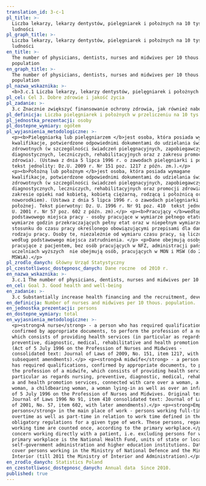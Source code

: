 ```yaml
---
translation_id: 3-c-1
pl_title: >-
  Liczba lekarzy, lekarzy dentystów, pielęgniarek i położnych na 10 tys.
  ludności
pl_graph_title: >-
  Liczba lekarzy, lekarzy dentystów, pielęgniarek i położnych na 10 tys.
  ludności
en_title: >-
  The number of physicians, dentists, nurses and midwives per 10 thous.
  population
en_graph_title: >-
  The number of physicians, dentists, nurses and midwives per 10 thous.
  population
pl_nazwa_wskaznika: >-
  <b>3.c.1 Liczba lekarzy, lekarzy dentystów, pielęgniarek i położnych na 10 tys. ludności</b>
pl_cel: Cel 3. Dobre zdrowie i jakość życia
pl_zadanie: >-
  3.c Znacznie zwiększyć finansowanie ochrony zdrowia, jak również nabór, rozwój, szkolenie i utrzymanie pracowników opieki zdrowotnej w krajach rozwijających się, szczególnie w tych najmniej rozwiniętych oraz małych rozwijających się państwach wyspiarskich.
pl_definicja: Liczba pielęgniarek i położnych w przeliczeniu na 10 tys. ludności.
pl_jednostka_prezentacji: osoby
pl_dostepne_wymiary: ogółem
pl_wyjasnienia_metodologiczne: >-
  <p><b>Pielęgniarką lub pielęgniarzem </b>jest osoba, która posiada wymagane
  kwalifikacje, potwierdzone odpowiednimi dokumentami do udzielania świadczeń
  zdrowotnych (w szczególności świadczeń pielęgnacyjnych, zapobiegawczych,
  diagnostycznych, leczniczych, rehabilitacyjnych oraz z zakresu promocji
  zdrowia). (Ustawa z dnia 5 lipca 1996 r. o zawodach pielęgniarki i położnej -
  tekst jednolity: Dz.U. 2009 r. Nr 151 poz. 1217 z późn. zm.).</p>
  <p><b>Położną lub położnym </b>jest osoba, która posiada wymagane
  kwalifikacje, potwierdzone odpowiednimi dokumentami do udzielania świadczeń
  zdrowotnych (w szczególności świadczeń pielęgnacyjnych, zapobiegawczych,
  diagnostycznych, leczniczych, rehabilitacyjnych oraz promocji zdrowia, w
  zakresie opieki nad kobietą, kobietą ciężarną, rodzącą i położnicą oraz nad
  noworodkiem). (Ustawa z dnia 5 lipca 1996 r. o zawodach pielęgniarki i
  położnej. Tekst pierwotny: Dz. U. 1996 r. Nr 91 poz. 410  tekst jednolity: Dz.
  U. 2001 r. Nr 57 poz. 602 z późn. zm).</p> <p><b>Pracujący </b>według
  podstawowego miejsca pracy - osoby pracujące w wymiarze pełnego etatu, w
  wymiarze godzin przekraczających pełny etat oraz w niepełnym wymiarze godzin w
  stosunku do czasu pracy określonego obowiązującymi przepisami dla danego
  rodzaju pracy. Osoby te, niezależnie od wymiaru czasu pracy, są liczone raz,
  według podstawowego miejsca zatrudnienia. </p> <p>Dane obejmują osoby
  pracujące z pacjentem, bez osób pracujących w NFZ, administracji państwowej,
  uczelniach wyższych  nie obejmują osób, pracujących w MON i MSW (do 2011 r.
  MSWiA).</p>
pl_zrodlo_danych: Główny Urząd Statystyczny
pl_czestotliwosc_dostępnosc_danych: Dane roczne  od 2010 r.
en_nazwa_wskaznika: >-
  3.c.1 The number of physicians, dentists, nurses and midwives per 10 thous. population
en_cel: Goal 3. Good health and well-being
en_zadanie: >-
  3.c Substantially increase health financing and the recruitment, development, training and retention of the health workforce in developing countries, especially in least developed countries and small island developing
en_definicja: Number of nurses and midwives per 10 thous. population.
en_jednostka_prezentacji: persons
en_dostepne_wymiary: total
en_wyjasnienia_metodologiczne: >-
  <p><strong>A nurse</strong> - a person who has required qualifications,
  confirmed by appropriate documents, to perform the profession of a nurse,
  which consists of providing health services (in particular as regards nursing,
  preventive, diagnostic, medical, rehabilitative and health promotion services.
  (Act of 5 July 1996 on the Profession of Nurses and Midwives -
  consolidated text: Journal of Laws of 2009, No. 151, item 1217, with
  subsequent amendments).</p> <p><strong>A midwife</strong> - a person who
  has required qualifications, confirmed by appropriate documents, to perform
  the profession of a midwife, which consists of providing health services (in
  particular as regards nursing, preventive, diagnostic, medical, rehabilitative
  a and health promotion services, connected with care over a woman, a pregnant
  woman, a childbearing woman, a woman lying-in as well as over an infant). (Act
  of 5 July 1996 on the Profession of Nurses and Midwives. Original text :
  Journal of Laws 1996 No 91, item 410 consolidated text: Journal of Laws
  of 2001, No. 57, item 602, with later amendments).</p> <p><strong>Employed
  persons</strong> in the main place of work - persons working full-time,
  overtime as well as part-time in relation to work time defined in the
  obligatory regulations for a given type of work. These persons, regardless of
  working time are counted once, according to the primary workplace.</p> <p>Data
  concern working directly with a patient, i.e. excluding persons for whom the
  primary workplace is the National Health Fund, units of state or local
  self-government administration and higher education institutions. Data do not
  cover persons working in the Ministry of National Defence and the Ministry of
  Interior (till 2011 the Ministry of Interior and Administration).</p>
en_zrodlo_danych: Statistics Poland
en_czestotliwosc_dostępnosc_danych: Annual data  Since 2010.
published: true
---
```

